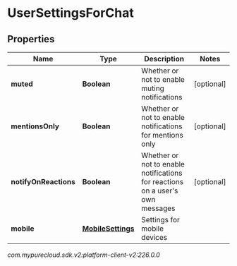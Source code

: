 # UserSettingsForChat


## Properties

| Name | Type | Description | Notes |
| ------------ | ------------- | ------------- | ------------- |
| **muted** | **Boolean** | Whether or not to enable muting notifications |  [optional] |
| **mentionsOnly** | **Boolean** | Whether or not to enable notifications for mentions only |  [optional] |
| **notifyOnReactions** | **Boolean** | Whether or not to enable notifications for reactions on a user's own messages |  [optional] |
| **mobile** | [**MobileSettings**](MobileSettings) | Settings for mobile devices |  |




_com.mypurecloud.sdk.v2:platform-client-v2:226.0.0_
